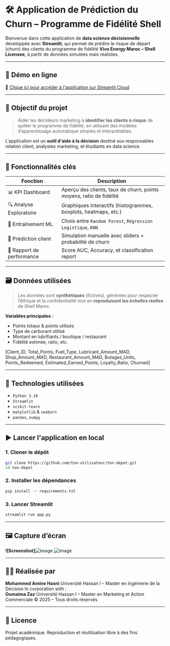 
# 🛠️ Application de Prédiction du Churn – Programme de Fidélité Shell

Bienvenue dans cette application de **data science décisionnelle** développée avec **Streamlit**, qui permet de prédire le risque de départ (churn) des clients du programme de fidélité **Vivo Energy Maroc – Shell Licensee**, à partir de données simulées mais réalistes.

---

## 🚀 Démo en ligne

📍 [Clique ici pour accéder à l'application sur Streamlit Cloud](https://churn-modelfeg.streamlit.app/)

---

## 🎯 Objectif du projet

> Aider les décideurs marketing à **identifier les clients à risque** de quitter le programme de fidélité, en utilisant des modèles d’apprentissage automatique simples et interprétables.

L'application est un **outil d'aide à la décision** destiné aux responsables relation client, analystes marketing, et étudiants en data science.

---

## 🧪 Fonctionnalités clés

| Fonction | Description |
|----------|-------------|
| 📊 KPI Dashboard | Aperçu des clients, taux de churn, points moyens, ratio de fidélité |
| 🔍 Analyse Exploratoire | Graphiques interactifs (histogrammes, boxplots, heatmaps, etc.) |
| 🤖 Entraînement ML | Choix entre `Random Forest`, `Régression Logistique`, `KNN` |
| 🎯 Prédiction client | Simulation manuelle avec sliders + probabilité de churn |
| 📄 Rapport de performance | Score AUC, Accuracy, et classification report |

---

## 🗃️ Données utilisées

> Les données sont **synthétiques** (fictives), générées pour respecter l’éthique et la confidentialité tout en **reproduisant les échelles réelles** de Shell Maroc.

**Variables principales** :
- Points totaux & points utilisés
- Type de carburant utilisé
- Montant en lubrifiants / boutique / restaurant
- Fidélité estimée, ratio, etc.

[Client_ID,	Total_Points,	Fuel_Type,	Lubricant_Amount_MAD,	Shop_Amount_MAD,	Restaurant_Amount_MAD,	Butagaz_Units,	Points_Redeemed,	Estimated_Earned_Points,	Loyalty_Ratio,	Churned]


---

## 🧩 Technologies utilisées

- `Python 3.10`
- `Streamlit`
- `scikit-learn`
- `matplotlib` & `seaborn`
- `pandas`, `numpy`

---

## ▶️ Lancer l'application en local

### 1. Cloner le dépôt
```bash
git clone https://github.com/ton-utilisateur/ton-depot.git
cd ton-depot
```

### 2. Installer les dépendances
```bash
pip install -r requirements.txt
```

### 3. Lancer Streamlit
```bash
streamlit run app.py
```

---

## 🖼️ Capture d’écran

**![Screenshot]**![image](https://github.com/user-attachments/assets/e049e584-7d41-47ef-84da-1ac8c112cb43)
![image](https://github.com/user-attachments/assets/d3bd2763-cb72-4e51-8119-4eba2b908e22)

---

## 👩‍🎓 Réalisée par
**Mohammed Amine Hasni**
Université Hassan I – Master en Ingénierie de la Décision
In corporation with :  
**Oumaima Zaz**  Université Hassan I – Master en Marketing et Action Commerciale 
© 2025 – Tous droits réservés

---

## 📝 Licence

Projet académique. Reproduction et réutilisation libre à des fins pédagogiques.
